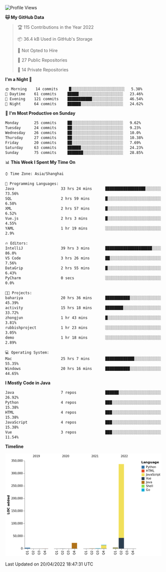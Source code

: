 <!--START_SECTION:waka-->
![Profile Views](http://img.shields.io/badge/Profile%20Views-1-blue)

**🐱 My GitHub Data** 

> 🏆 115 Contributions in the Year 2022
 > 
> 📦 36.4 kB Used in GitHub's Storage 
 > 
> 🚫 Not Opted to Hire
 > 
> 📜 27 Public Repositories 
 > 
> 🔑 14 Private Repositories  
 > 
**I'm a Night 🦉** 

```text
🌞 Morning    14 commits     █░░░░░░░░░░░░░░░░░░░░░░░░   5.38% 
🌆 Daytime    61 commits     █████░░░░░░░░░░░░░░░░░░░░   23.46% 
🌃 Evening    121 commits    ███████████░░░░░░░░░░░░░░   46.54% 
🌙 Night      64 commits     ██████░░░░░░░░░░░░░░░░░░░   24.62%

```
📅 **I'm Most Productive on Sunday** 

```text
Monday       25 commits     ██░░░░░░░░░░░░░░░░░░░░░░░   9.62% 
Tuesday      24 commits     ██░░░░░░░░░░░░░░░░░░░░░░░   9.23% 
Wednesday    26 commits     ██░░░░░░░░░░░░░░░░░░░░░░░   10.0% 
Thursday     27 commits     ██░░░░░░░░░░░░░░░░░░░░░░░   10.38% 
Friday       20 commits     ██░░░░░░░░░░░░░░░░░░░░░░░   7.69% 
Saturday     63 commits     ██████░░░░░░░░░░░░░░░░░░░   24.23% 
Sunday       75 commits     ███████░░░░░░░░░░░░░░░░░░   28.85%

```


📊 **This Week I Spent My Time On** 

```text
⌚︎ Time Zone: Asia/Shanghai

💬 Programming Languages: 
Java                     33 hrs 24 mins      ██████████████████░░░░░░░   73.56% 
SQL                      2 hrs 59 mins       █░░░░░░░░░░░░░░░░░░░░░░░░   6.58% 
XML                      2 hrs 57 mins       █░░░░░░░░░░░░░░░░░░░░░░░░   6.52% 
Vue.js                   2 hrs 3 mins        █░░░░░░░░░░░░░░░░░░░░░░░░   4.55% 
YAML                     1 hr 19 mins        ░░░░░░░░░░░░░░░░░░░░░░░░░   2.9%

🔥 Editors: 
IntelliJ                 39 hrs 3 mins       █████████████████████░░░░   86.0% 
VS Code                  3 hrs 26 mins       ██░░░░░░░░░░░░░░░░░░░░░░░   7.56% 
DataGrip                 2 hrs 55 mins       █░░░░░░░░░░░░░░░░░░░░░░░░   6.43% 
PyCharm                  0 secs              ░░░░░░░░░░░░░░░░░░░░░░░░░   0.0%

🐱‍💻 Projects: 
bahariya                 20 hrs 36 mins      ███████████░░░░░░░░░░░░░░   45.39% 
activity                 15 hrs 18 mins      ████████░░░░░░░░░░░░░░░░░   33.72% 
zhongjun                 1 hr 43 mins        █░░░░░░░░░░░░░░░░░░░░░░░░   3.81% 
rubbishproject           1 hr 23 mins        ░░░░░░░░░░░░░░░░░░░░░░░░░   3.05% 
demo                     1 hr 18 mins        ░░░░░░░░░░░░░░░░░░░░░░░░░   2.89%

💻 Operating System: 
Mac                      25 hrs 7 mins       █████████████░░░░░░░░░░░░   55.35% 
Windows                  20 hrs 16 mins      ███████████░░░░░░░░░░░░░░   44.65%

```

**I Mostly Code in Java** 

```text
Java                     7 repos             ██████░░░░░░░░░░░░░░░░░░░   26.92% 
Python                   4 repos             ███░░░░░░░░░░░░░░░░░░░░░░   15.38% 
HTML                     4 repos             ███░░░░░░░░░░░░░░░░░░░░░░   15.38% 
JavaScript               4 repos             ███░░░░░░░░░░░░░░░░░░░░░░   15.38% 
Vue                      3 repos             ███░░░░░░░░░░░░░░░░░░░░░░   11.54%

```


**Timeline**

![Chart not found](https://raw.githubusercontent.com/youtiaoguagua/youtiaoguagua/master/charts/bar_graph.png) 


 Last Updated on 20/04/2022 18:47:31 UTC
<!--END_SECTION:waka-->